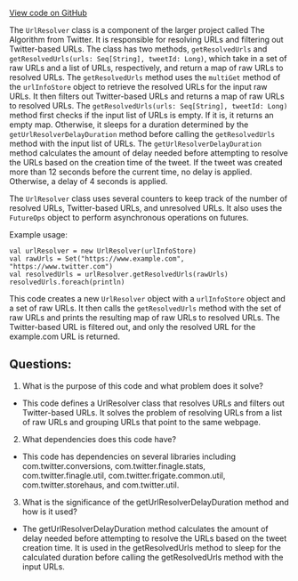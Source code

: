 [View code on GitHub](https://github.com/misbahsy/the-algorithm/recos-injector/server/src/main/scala/com/twitter/recosinjector/clients/UrlResolver.scala)

The `UrlResolver` class is a component of the larger project called The Algorithm from Twitter. It is responsible for resolving URLs and filtering out Twitter-based URLs. The class has two methods, `getResolvedUrls` and `getResolvedUrls(urls: Seq[String], tweetId: Long)`, which take in a set of raw URLs and a list of URLs, respectively, and return a map of raw URLs to resolved URLs. The `getResolvedUrls` method uses the `multiGet` method of the `urlInfoStore` object to retrieve the resolved URLs for the input raw URLs. It then filters out Twitter-based URLs and returns a map of raw URLs to resolved URLs. The `getResolvedUrls(urls: Seq[String], tweetId: Long)` method first checks if the input list of URLs is empty. If it is, it returns an empty map. Otherwise, it sleeps for a duration determined by the `getUrlResolverDelayDuration` method before calling the `getResolvedUrls` method with the input list of URLs. The `getUrlResolverDelayDuration` method calculates the amount of delay needed before attempting to resolve the URLs based on the creation time of the tweet. If the tweet was created more than 12 seconds before the current time, no delay is applied. Otherwise, a delay of 4 seconds is applied.

The `UrlResolver` class uses several counters to keep track of the number of resolved URLs, Twitter-based URLs, and unresolved URLs. It also uses the `FutureOps` object to perform asynchronous operations on futures.

Example usage:

```
val urlResolver = new UrlResolver(urlInfoStore)
val rawUrls = Set("https://www.example.com", "https://www.twitter.com")
val resolvedUrls = urlResolver.getResolvedUrls(rawUrls)
resolvedUrls.foreach(println)
```

This code creates a new `UrlResolver` object with a `urlInfoStore` object and a set of raw URLs. It then calls the `getResolvedUrls` method with the set of raw URLs and prints the resulting map of raw URLs to resolved URLs. The Twitter-based URL is filtered out, and only the resolved URL for the example.com URL is returned.
## Questions: 
 1. What is the purpose of this code and what problem does it solve?
- This code defines a UrlResolver class that resolves URLs and filters out Twitter-based URLs. It solves the problem of resolving URLs from a list of raw URLs and grouping URLs that point to the same webpage.

2. What dependencies does this code have?
- This code has dependencies on several libraries including com.twitter.conversions, com.twitter.finagle.stats, com.twitter.finagle.util, com.twitter.frigate.common.util, com.twitter.storehaus, and com.twitter.util.

3. What is the significance of the getUrlResolverDelayDuration method and how is it used?
- The getUrlResolverDelayDuration method calculates the amount of delay needed before attempting to resolve the URLs based on the tweet creation time. It is used in the getResolvedUrls method to sleep for the calculated duration before calling the getResolvedUrls method with the input URLs.